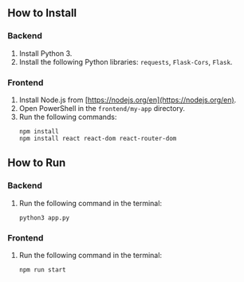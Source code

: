 ## How to Install

### Backend
1. Install Python 3.
2. Install the following Python libraries: `requests`, `Flask-Cors`, `Flask`.

### Frontend
1. Install Node.js from [https://nodejs.org/en](https://nodejs.org/en).
2. Open PowerShell in the `frontend/my-app` directory.
3. Run the following commands:
    ```shell
    npm install
    npm install react react-dom react-router-dom
    ```

## How to Run

### Backend
1. Run the following command in the terminal:
    ```shell
    python3 app.py
    ```

### Frontend
1. Run the following command in the terminal:
    ```shell
    npm run start
    ```
